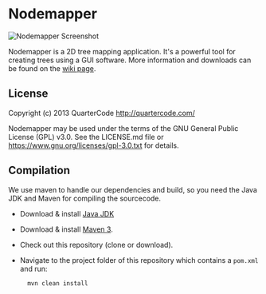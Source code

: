 Nodemapper
==========

![Nodemapper Screenshot](http://quartercode.com/w/images/4/4e/Nodemapper_Screenshot.png)

Nodemapper is a 2D tree mapping application. It's a powerful tool for creating trees using a GUI software.
More information and downloads can be found on the [wiki page](http://quartercode.com/wiki/Nodemapper).

License
-------

Copyright (c) 2013 QuarterCode <http://quartercode.com/>

Nodemapper may be used under the terms of the GNU General Public License (GPL) v3.0. See the LICENSE.md file or https://www.gnu.org/licenses/gpl-3.0.txt for details.

Compilation
-----------

We use maven to handle our dependencies and build, so you need the Java JDK and Maven for compiling the sourcecode.

* Download & install [Java JDK](http://www.oracle.com/technetwork/java/javase/downloads/index.html)
* Download & install [Maven 3](http://maven.apache.org/download.cgi).
* Check out this repository (clone or download).
* Navigate to the project folder of this repository which contains a `pom.xml` and run:

        mvn clean install
